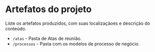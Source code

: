 # Artefatos do projeto

Liste os artefatos produzidos, com suas localizaçãoes e descrição do conteúdo.


* `/atas` - Pasta de Atas de reunião.
* `/processos` - Pasta com os modelos de processo de negócio.

